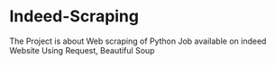# Indeed-Scraping
The Project is about Web scraping of Python Job available on indeed Website Using Request, Beautiful Soup
